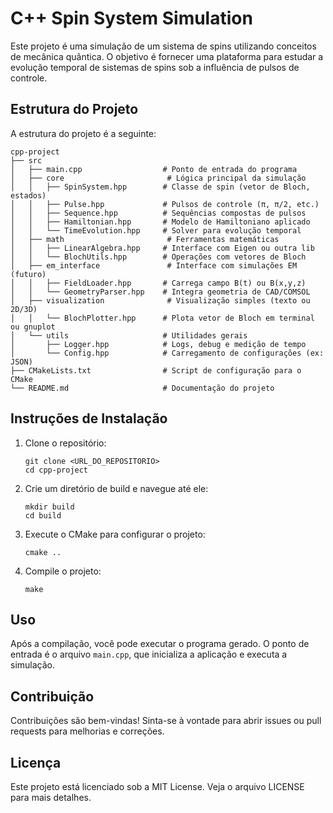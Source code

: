 # C++ Spin System Simulation

Este projeto é uma simulação de um sistema de spins utilizando conceitos de mecânica quântica. O objetivo é fornecer uma plataforma para estudar a evolução temporal de sistemas de spins sob a influência de pulsos de controle.

## Estrutura do Projeto

A estrutura do projeto é a seguinte:

```
cpp-project
├── src
│   ├── main.cpp                  # Ponto de entrada do programa
│   ├── core                       # Lógica principal da simulação
│   │   ├── SpinSystem.hpp        # Classe de spin (vetor de Bloch, estados)
│   │   ├── Pulse.hpp             # Pulsos de controle (π, π/2, etc.)
│   │   ├── Sequence.hpp          # Sequências compostas de pulsos
│   │   ├── Hamiltonian.hpp       # Modelo de Hamiltoniano aplicado
│   │   └── TimeEvolution.hpp     # Solver para evolução temporal
│   ├── math                       # Ferramentas matemáticas
│   │   ├── LinearAlgebra.hpp     # Interface com Eigen ou outra lib
│   │   └── BlochUtils.hpp        # Operações com vetores de Bloch
│   ├── em_interface               # Interface com simulações EM (futuro)
│   │   ├── FieldLoader.hpp       # Carrega campo B(t) ou B(x,y,z)
│   │   └── GeometryParser.hpp    # Integra geometria de CAD/COMSOL
│   ├── visualization              # Visualização simples (texto ou 2D/3D)
│   │   └── BlochPlotter.hpp      # Plota vetor de Bloch em terminal ou gnuplot
│   └── utils                     # Utilidades gerais
│       ├── Logger.hpp            # Logs, debug e medição de tempo
│       └── Config.hpp            # Carregamento de configurações (ex: JSON)
├── CMakeLists.txt                # Script de configuração para o CMake
└── README.md                     # Documentação do projeto
```

## Instruções de Instalação

1. Clone o repositório:
   ```
   git clone <URL_DO_REPOSITORIO>
   cd cpp-project
   ```

2. Crie um diretório de build e navegue até ele:
   ```
   mkdir build
   cd build
   ```

3. Execute o CMake para configurar o projeto:
   ```
   cmake ..
   ```

4. Compile o projeto:
   ```
   make
   ```

## Uso

Após a compilação, você pode executar o programa gerado. O ponto de entrada é o arquivo `main.cpp`, que inicializa a aplicação e executa a simulação.

## Contribuição

Contribuições são bem-vindas! Sinta-se à vontade para abrir issues ou pull requests para melhorias e correções.

## Licença

Este projeto está licenciado sob a MIT License. Veja o arquivo LICENSE para mais detalhes.